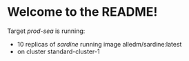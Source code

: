
# Welcome to the README!

Target *prod-sea* is running:

* 10 replicas of *sardine* running image alledm/sardine:latest 
* on cluster standard-cluster-1